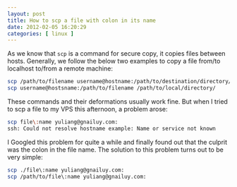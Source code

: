 ```yaml
--- 
layout: post
title: How to scp a file with colon in its name
date: 2012-02-05 16:20:29
categories: [ linux ]
---
```


As we know that `scp` is a command for secure copy, it copies files between hosts.
Generally, we follow the below two examples to copy a file from/to localhost to/from a remote machine:

<!-- more -->

``` bash
scp /path/to/filename username@hostname:/path/to/destination/directory/
scp username@hostsname:/path/to/filename /path/to/local/directory/
```

These commands and their deformations usually work fine.
But when I tried to scp a file to my VPS this afternoon, a problem arose:

``` bash
scp file\:name yuliang@gnailuy.com:
ssh: Could not resolve hostname example: Name or service not known
```

I Googled this problem for quite a while and finally found out that the culprit was the colon in the file name.
The solution to this problem turns out to be very simple:

``` bash
scp ./file\:name yuliang@gnailuy.com:
scp /path/to/file\:name yuliang@gnailuy.com:
```

